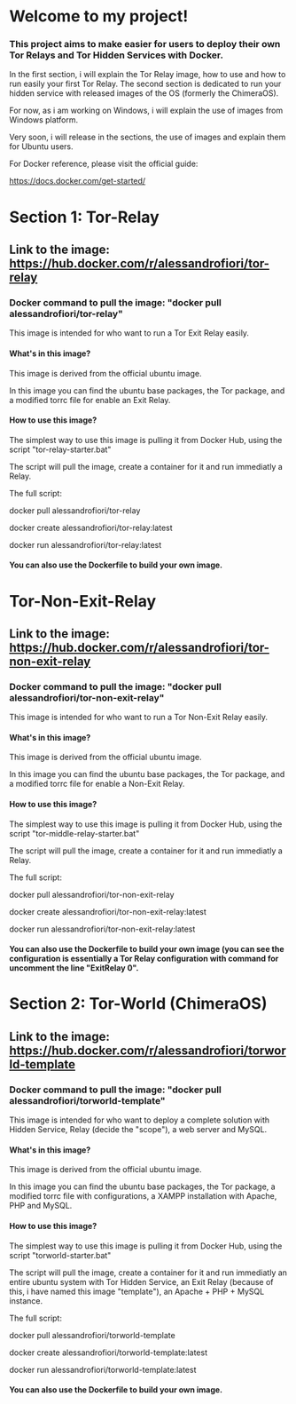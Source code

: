 # Welcome to my project!

### This project aims to make easier for users to deploy their own Tor Relays and Tor Hidden Services with Docker.

In the first section, i will explain the Tor Relay image, how to use and how to run easily your first Tor Relay.
The second section is dedicated to run your hidden service with released images of the OS (formerly the ChimeraOS).

For now, as i am working on Windows, i will explain the use of images from Windows platform.

Very soon, i will release in the sections, the use of images and explain them for Ubuntu users.

For Docker reference, please visit the official guide:

https://docs.docker.com/get-started/

# Section 1: Tor-Relay
## Link to the image: https://hub.docker.com/r/alessandrofiori/tor-relay
### Docker command to pull the image: "docker pull alessandrofiori/tor-relay"

This image is intended for who want to run a Tor Exit Relay easily.

#### What's in this image?

This image is derived from the official ubuntu image.

In this image you can find the ubuntu base packages, the Tor package, and a modified torrc file for enable an Exit Relay.

#### How to use this image?

The simplest way to use this image is pulling it from Docker Hub, using the script "tor-relay-starter.bat"

The script will pull the image, create a container for it and run immediatly a Relay.

The full script:

docker pull alessandrofiori/tor-relay

docker create alessandrofiori/tor-relay:latest

docker run alessandrofiori/tor-relay:latest

#### You can also use the Dockerfile to build your own image.

# Tor-Non-Exit-Relay
## Link to the image: https://hub.docker.com/r/alessandrofiori/tor-non-exit-relay
### Docker command to pull the image: "docker pull alessandrofiori/tor-non-exit-relay"

This image is intended for who want to run a Tor Non-Exit Relay easily.

#### What's in this image?

This image is derived from the official ubuntu image.

In this image you can find the ubuntu base packages, the Tor package, and a modified torrc file for enable a Non-Exit Relay.

#### How to use this image?

The simplest way to use this image is pulling it from Docker Hub, using the script "tor-middle-relay-starter.bat"

The script will pull the image, create a container for it and run immediatly a Relay.

The full script:

docker pull alessandrofiori/tor-non-exit-relay

docker create alessandrofiori/tor-non-exit-relay:latest

docker run alessandrofiori/tor-non-exit-relay:latest

#### You can also use the Dockerfile to build your own image (you can see the configuration is essentially a Tor Relay configuration with command for uncomment the line "ExitRelay 0".


# Section 2: Tor-World (ChimeraOS)
## Link to the image: https://hub.docker.com/r/alessandrofiori/torworld-template
### Docker command to pull the image: "docker pull alessandrofiori/torworld-template"

This image is intended for who want to deploy a complete solution with Hidden Service, Relay (decide the "scope"), a web server and MySQL.

#### What's in this image?

This image is derived from the official ubuntu image.

In this image you can find the ubuntu base packages, the Tor package, a modified torrc file with configurations, a XAMPP installation with Apache, PHP and MySQL.

#### How to use this image?

The simplest way to use this image is pulling it from Docker Hub, using the script "torworld-starter.bat"

The script will pull the image, create a container for it and run immediatly an entire ubuntu system with Tor Hidden Service, an Exit Relay (because of this, i have named this image "template"), an Apache + PHP + MySQL instance.

The full script:

docker pull alessandrofiori/torworld-template

docker create alessandrofiori/torworld-template:latest

docker run alessandrofiori/torworld-template:latest

#### You can also use the Dockerfile to build your own image.
